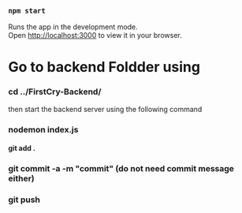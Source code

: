 

### `npm start`

Runs the app in the development mode.\
Open [http://localhost:3000](http://localhost:3000) to view it in your browser.


# Go to backend Foldder using 
### cd ../FirstCry-Backend/
then start the backend server using the following command

### nodemon index.js


#### git add .
###  git commit -a -m "commit" (do not need commit message either)
###  git push
